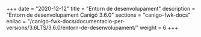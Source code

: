 +++
date        = "2020-12-12"
title       = "Entorn de desenvolupament"
description = "Entorn de desenvolupament Canigó 3.6.0"
sections    = "canigo-fwk-docs"
enllac		= "/canigo-fwk-docs/documentacio-per-versions/3.6LTS/3.6.0/entorn-de-desenvolupament/"
weight		= 6
+++
